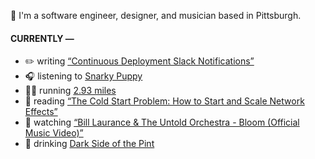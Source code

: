👋 I'm a software engineer, designer, and musician based in Pittsburgh.

#### CURRENTLY —

* ✏️ writing [“Continuous Deployment Slack Notifications”](https://www.amoscato.com/journal/slack-deploy-notifications/)
* 🎧 listening to [Snarky Puppy](https://www.last.fm/music/Snarky+Puppy/_/Atchafalaya+-+Live+From+Dordrecht,+Het+Energiehuis+%2F+2014+-+Remixed+&+Remastered)
* 🏃‍♂️ running [2.93 miles](https://www.strava.com/activities/11750665291)
* 📘 reading [“The Cold Start Problem: How to Start and Scale Network Effects”](https://www.goodreads.com/book/show/55338968-the-cold-start-problem)
* 🍿 watching [“Bill Laurance &amp; The Untold Orchestra - Bloom (Official Music Video)”](https://youtu.be/aOisxXhsXUk)
* 🍺 drinking [Dark Side of the Pint](https://untappd.com/user/namoscato/checkin/1382581502)
